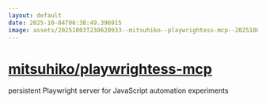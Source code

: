 ```yaml
---
layout: default
date: 2025-10-04T06:38:49.396915
image: assets/20251003T230620933--mitsuhiko--playwrightess-mcp--20251003T231057795--cropped.png
---
```


# [mitsuhiko/playwrightess-mcp](https://github.com/mitsuhiko/playwrightess-mcp)

persistent Playwright server for JavaScript automation experiments
